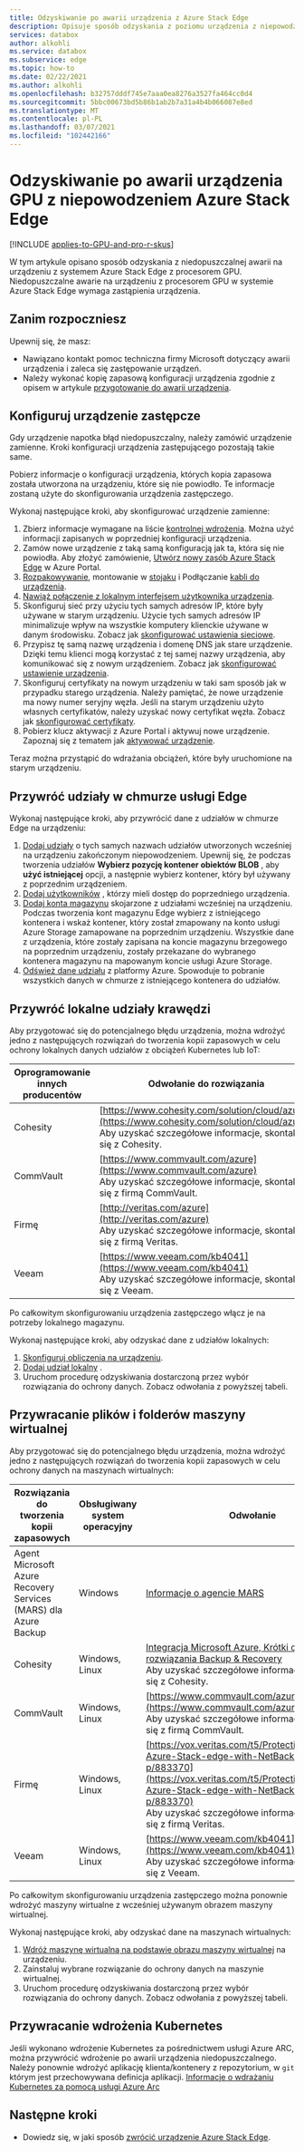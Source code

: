 ```yaml
---
title: Odzyskiwanie po awarii urządzenia z Azure Stack Edge
description: Opisuje sposób odzyskania z poziomu urządzenia z niepowodzeniem Azure Stack Edge.
services: databox
author: alkohli
ms.service: databox
ms.subservice: edge
ms.topic: how-to
ms.date: 02/22/2021
ms.author: alkohli
ms.openlocfilehash: b32757dddf745e7aaa0ea8276a3527fa464cc0d4
ms.sourcegitcommit: 5bbc00673bd5b86b1ab2b7a31a4b4b066087e8ed
ms.translationtype: MT
ms.contentlocale: pl-PL
ms.lasthandoff: 03/07/2021
ms.locfileid: "102442166"
---
```

# <a name="recover-from-a-failed-azure-stack-edge-pro-gpu-device"></a>Odzyskiwanie po awarii urządzenia GPU z niepowodzeniem Azure Stack Edge 

[!INCLUDE [applies-to-GPU-and-pro-r-skus](../../includes/azure-stack-edge-applies-to-gpu-pro-r-sku.md)]

W tym artykule opisano sposób odzyskania z niedopuszczalnej awarii na urządzeniu z systemem Azure Stack Edge z procesorem GPU. Niedopuszczalne awarie na urządzeniu z procesorem GPU w systemie Azure Stack Edge wymaga zastąpienia urządzenia.

## <a name="before-you-begin"></a>Zanim rozpoczniesz

Upewnij się, że masz:

- Nawiązano kontakt pomoc techniczna firmy Microsoft dotyczący awarii urządzenia i zaleca się zastępowanie urządzeń. 
- Należy wykonać kopię zapasową konfiguracji urządzenia zgodnie z opisem w artykule [przygotowanie do awarii urządzenia](azure-stack-edge-gpu-prepare-device-failure.md).


## <a name="configure-replacement-device"></a>Konfiguruj urządzenie zastępcze

Gdy urządzenie napotka błąd niedopuszczalny, należy zamówić urządzenie zamienne. Kroki konfiguracji urządzenia zastępującego pozostają takie same. 

Pobierz informacje o konfiguracji urządzenia, których kopia zapasowa została utworzona na urządzeniu, które się nie powiodło. Te informacje zostaną użyte do skonfigurowania urządzenia zastępczego.  

Wykonaj następujące kroki, aby skonfigurować urządzenie zamienne:

1. Zbierz informacje wymagane na liście [kontrolnej wdrożenia](azure-stack-edge-gpu-deploy-checklist.md). Można użyć informacji zapisanych w poprzedniej konfiguracji urządzenia. 
1. Zamów nowe urządzenie z taką samą konfiguracją jak ta, która się nie powiodła.  Aby złożyć zamówienie, [Utwórz nowy zasób Azure Stack Edge](azure-stack-edge-gpu-deploy-prep.md#) w Azure Portal.
1. [Rozpakowywanie](azure-stack-edge-gpu-deploy-install.md#unpack-the-device), montowanie w [stojaku](azure-stack-edge-gpu-deploy-install.md#rack-the-device) i Podłączanie [kabli do urządzenia](azure-stack-edge-gpu-deploy-install.md#cable-the-device). 
1. [Nawiąż połączenie z lokalnym interfejsem użytkownika urządzenia](azure-stack-edge-gpu-deploy-connect.md).
1. Skonfiguruj sieć przy użyciu tych samych adresów IP, które były używane w starym urządzeniu. Użycie tych samych adresów IP minimalizuje wpływ na wszystkie komputery klienckie używane w danym środowisku. Zobacz jak [skonfigurować ustawienia sieciowe](azure-stack-edge-gpu-deploy-configure-network-compute-web-proxy.md).
1. Przypisz tę samą nazwę urządzenia i domenę DNS jak stare urządzenie. Dzięki temu klienci mogą korzystać z tej samej nazwy urządzenia, aby komunikować się z nowym urządzeniem. Zobacz jak [skonfigurować ustawienie urządzenia](azure-stack-edge-gpu-deploy-set-up-device-update-time.md).
1. Skonfiguruj certyfikaty na nowym urządzeniu w taki sam sposób jak w przypadku starego urządzenia. Należy pamiętać, że nowe urządzenie ma nowy numer seryjny węzła. Jeśli na starym urządzeniu użyto własnych certyfikatów, należy uzyskać nowy certyfikat węzła. Zobacz jak [skonfigurować certyfikaty](azure-stack-edge-gpu-deploy-configure-certificates.md).
1. Pobierz klucz aktywacji z Azure Portal i aktywuj nowe urządzenie. Zapoznaj się z tematem jak [aktywować urządzenie](azure-stack-edge-gpu-deploy-activate.md).

Teraz można przystąpić do wdrażania obciążeń, które były uruchomione na starym urządzeniu.

## <a name="restore-edge-cloud-shares"></a>Przywróć udziały w chmurze usługi Edge

Wykonaj następujące kroki, aby przywrócić dane z udziałów w chmurze Edge na urządzeniu:

1. [Dodaj udziały](azure-stack-edge-j-series-manage-shares.md#add-a-share) o tych samych nazwach udziałów utworzonych wcześniej na urządzeniu zakończonym niepowodzeniem. Upewnij się, że podczas tworzenia udziałów **Wybierz pozycję kontener obiektów BLOB** , aby **użyć istniejącej** opcji, a następnie wybierz kontener, który był używany z poprzednim urządzeniem.
1. [Dodaj użytkowników](azure-stack-edge-j-series-manage-users.md#add-a-user) , którzy mieli dostęp do poprzedniego urządzenia.
1. [Dodaj konta magazynu](azure-stack-edge-j-series-manage-storage-accounts.md#add-an-edge-storage-account) skojarzone z udziałami wcześniej na urządzeniu. Podczas tworzenia kont magazynu Edge wybierz z istniejącego kontenera i wskaż kontener, który został zmapowany na konto usługi Azure Storage zamapowane na poprzednim urządzeniu. Wszystkie dane z urządzenia, które zostały zapisana na koncie magazynu brzegowego na poprzednim urządzeniu, zostały przekazane do wybranego kontenera magazynu na mapowanym koncie usługi Azure Storage.
1. [Odśwież dane udziału](azure-stack-edge-j-series-manage-shares.md#refresh-shares) z platformy Azure. Spowoduje to pobranie wszystkich danych w chmurze z istniejącego kontenera do udziałów.

## <a name="restore-edge-local-shares"></a>Przywróć lokalne udziały krawędzi

Aby przygotować się do potencjalnego błędu urządzenia, można wdrożyć jedno z następujących rozwiązań do tworzenia kopii zapasowych w celu ochrony lokalnych danych udziałów z obciążeń Kubernetes lub IoT:

| Oprogramowanie innych producentów           | Odwołanie do rozwiązania                               |
|--------------------------------|---------------------------------------------------------|
| Cohesity                       | [https://www.cohesity.com/solution/cloud/azure/](https://www.cohesity.com/solution/cloud/azure/) <br> Aby uzyskać szczegółowe informacje, skontaktuj się z Cohesity.          |
| CommVault                      | [https://www.commvault.com/azure](https://www.commvault.com/azure) <br> Aby uzyskać szczegółowe informacje, skontaktuj się z firmą CommVault. |
| Firmę                        | [http://veritas.com/azure](http://veritas.com/azure) <br> Aby uzyskać szczegółowe informacje, skontaktuj się z firmą Veritas.   |
| Veeam                          | [https://www.veeam.com/kb4041](https://www.veeam.com/kb4041) <br> Aby uzyskać szczegółowe informacje, skontaktuj się z Veeam. |

Po całkowitym skonfigurowaniu urządzenia zastępczego włącz je na potrzeby lokalnego magazynu. 

Wykonaj następujące kroki, aby odzyskać dane z udziałów lokalnych:

1. [Skonfiguruj obliczenia na urządzeniu](azure-stack-edge-gpu-deploy-configure-compute.md).
1. [Dodaj udział lokalny](azure-stack-edge-j-series-manage-shares.md#add-a-local-share) .
1. Uruchom procedurę odzyskiwania dostarczoną przez wybór rozwiązania do ochrony danych. Zobacz odwołania z powyższej tabeli.

## <a name="restore-vm-files-and-folders"></a>Przywracanie plików i folderów maszyny wirtualnej

Aby przygotować się do potencjalnego błędu urządzenia, można wdrożyć jedno z następujących rozwiązań do tworzenia kopii zapasowych w celu ochrony danych na maszynach wirtualnych:



| Rozwiązania do tworzenia kopii zapasowych        | Obsługiwany system operacyjny   | Odwołanie                                                                |
|-------------------------|----------------|--------------------------------------------------------------------------|
| Agent Microsoft Azure Recovery Services (MARS) dla Azure Backup | Windows        | [Informacje o agencie MARS](../backup/backup-azure-about-mars.md)    |
| Cohesity                | Windows, Linux | [Integracja Microsoft Azure, Krótki opis rozwiązania Backup & Recovery](https://www.cohesity.com/solution/cloud/azure) <br>Aby uzyskać szczegółowe informacje, skontaktuj się z Cohesity.                          |
| CommVault               | Windows, Linux | [https://www.commvault.com/azure](https://www.commvault.com/azure) <br> Aby uzyskać szczegółowe informacje, skontaktuj się z firmą CommVault.
| Firmę                 | Windows, Linux | [https://vox.veritas.com/t5/Protection/Protecting-Azure-Stack-edge-with-NetBackup/ba-p/883370](https://vox.veritas.com/t5/Protection/Protecting-Azure-Stack-edge-with-NetBackup/ba-p/883370) <br> Aby uzyskać szczegółowe informacje, skontaktuj się z firmą Veritas.                    |
| Veeam                   | Windows, Linux | [https://www.veeam.com/kb4041](https://www.veeam.com/kb4041) <br> Aby uzyskać szczegółowe informacje, skontaktuj się z Veeam. |

Po całkowitym skonfigurowaniu urządzenia zastępczego można ponownie wdrożyć maszyny wirtualne z wcześniej używanym obrazem maszyny wirtualnej. 

Wykonaj następujące kroki, aby odzyskać dane na maszynach wirtualnych:
 
1. [Wdróż maszynę wirtualną na podstawie obrazu maszyny wirtualnej](azure-stack-edge-gpu-deploy-virtual-machine-templates.md) na urządzeniu. 
1. Zainstaluj wybrane rozwiązanie do ochrony danych na maszynie wirtualnej.
1. Uruchom procedurę odzyskiwania dostarczoną przez wybór rozwiązania do ochrony danych. Zobacz odwołania z powyższej tabeli.

## <a name="restore-a-kubernetes-deployment"></a>Przywracanie wdrożenia Kubernetes

Jeśli wykonano wdrożenie Kubernetes za pośrednictwem usługi Azure ARC, można przywrócić wdrożenie po awarii urządzenia niedopuszczalnego. Należy ponownie wdrożyć aplikację klienta/kontenery z repozytorium, w `git` którym jest przechowywana definicja aplikacji. [Informacje o wdrażaniu Kubernetes za pomocą usługi Azure Arc](./azure-stack-edge-gpu-deploy-stateless-application-git-ops-guestbook.md)<!--Original text: Kubernetes deployments can be restored from a non-tolerated failure with the device when deployed with Azure Arc. Customer application/containers deployed onto a Kubernetes on Azure Stack Edge via Azure Arc can be redeployed from the git repository where the application definition is. Here is a link to the article to deploy Kubernetes with Arc -->
 
## <a name="next-steps"></a>Następne kroki

- Dowiedz się, w jaki sposób [zwrócić urządzenie Azure Stack Edge](azure-stack-edge-return-device.md).
